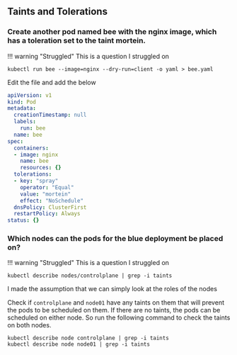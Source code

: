 ## Taints and Tolerations

### Create another pod named bee with the nginx image, which has a toleration set to the taint mortein.

!!! warning "Struggled"
This is a question I struggled on

```shell
kubectl run bee --image=nginx --dry-run=client -o yaml > bee.yaml
```

Edit the file and add the below

```yaml
apiVersion: v1
kind: Pod
metadata:
  creationTimestamp: null
  labels:
    run: bee
  name: bee
spec:
  containers:
  - image: nginx
    name: bee
    resources: {}
  tolerations:
  - key: "spray"
    operator: "Equal"
    value: "mortein"
    effect: "NoSchedule"
  dnsPolicy: ClusterFirst
  restartPolicy: Always
status: {}
```

### Which nodes can the pods for the blue deployment be placed on?

!!! warning "Struggled"
This is a question I struggled on

```shell
kubectl describe nodes/controlplane | grep -i taints
```

I made the assumption that we can simply look at the roles of the nodes

Check if `controlplane` and `node01` have any taints on them that will prevent the pods to be scheduled on them. If there are no taints, the pods can be scheduled on either node.
So run the following command to check the taints on both nodes.
``` shell
kubectl describe node controlplane | grep -i taints
kubectl describe node node01 | grep -i taints
```
